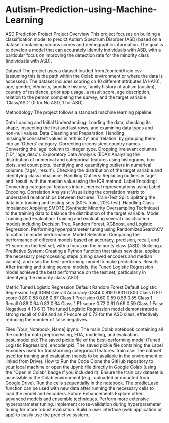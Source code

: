 # Autism-Prediction-using-Machine-Learning
ASD Prediction Project
Project Overview
This project focuses on building a classification model to predict Autism Spectrum Disorder (ASD) based on a dataset containing various scores and demographic information. The goal is to develop a model that can accurately identify individuals with ASD, with a particular focus on improving the detection rate for the minority class (individuals with ASD).

Dataset
The project uses a dataset loaded from /content/train.csv (assuming this is the path within the Colab environment or where the data is accessed). The dataset includes scoring on 10 different attributes (A1-A10), age, gender, ethnicity, jaundice history, family history of autism (austim), country of residence, prior app usage, a result score, age description, relation to the person completing the survey, and the target variable 'Class/ASD' (0 for No ASD, 1 for ASD).

Methodology
The project follows a standard machine learning pipeline:

Data Loading and Initial Understanding: Loading the data, checking its shape, inspecting the first and last rows, and examining data types and non-null values.
Data Cleaning and Preparation:
Handling missing/inconsistent values in 'ethnicity' and 'relation' by grouping them into an 'Others' category.
Correcting inconsistent country names.
Converting the 'age' column to integer type.
Dropping irrelevant columns ('ID', 'age_desc').
Exploratory Data Analysis (EDA):
Analyzing the distribution of numerical and categorical features using histograms, box plots, and count plots.
Identifying and quantifying outliers in numerical columns ('age', 'result').
Checking the distribution of the target variable and identifying class imbalance.
Handling Outliers: Replacing outliers in 'age' and 'result' with the median value using the IQR method.
Label Encoding: Converting categorical features into numerical representations using Label Encoding.
Correlation Analysis: Visualizing the correlation matrix to understand relationships between features.
Train-Test Split: Splitting the data into training and testing sets (80% train, 20% test).
Handling Class Imbalance: Applying SMOTE (Synthetic Minority Oversampling Technique) to the training data to balance the distribution of the target variable.
Model Training and Evaluation:
Training and evaluating several classification models including Decision Tree, Random Forest, XGBoost, and Logistic Regression.
Performing hyperparameter tuning using RandomizedSearchCV to optimize model performance.
Model Selection: Comparing the performance of different models based on accuracy, precision, recall, and F1-score on the test set, with a focus on the minority class (ASD).
Building a Predictive System: Creating a Python function that takes new data, applies the necessary preprocessing steps (using saved encoders and median values), and uses the best-performing model to make predictions.
Results
After training and tuning several models, the Tuned Logistic Regression model achieved the best performance on the test set, particularly in identifying the minority class (ASD).

Metric	Tuned Logistic Regression	Default Random Forest	Default Logistic Regression	LightGBM
Overall Accuracy	0.844	0.819	0.831	0.800
Class 0 F1-score	0.89	0.88	0.88	0.87
Class 1 Precision	0.60	0.59	0.59	0.55
Class 1 Recall	0.89	0.64	0.83	0.64
Class 1 F1-score	0.72	0.61	0.69	0.59
Class 1 False Negatives	4	13	6	13
The tuned Logistic Regression model demonstrated a strong recall of 0.89 and an F1-score of 0.72 for the ASD class, effectively reducing the number of false negatives.

Files
[Your_Notebook_Name].ipynb: The main Colab notebook containing all the code for data preprocessing, EDA, modeling, and evaluation.
best_model.pkl: The saved pickle file of the best-performing model (Tuned Logistic Regression).
encoder.pkl: The saved pickle file containing the Label Encoders used for transforming categorical features.
train.csv: The dataset used for training and evaluation (needs to be available in the environment or linked from Drive).
How to Run the Code
Clone the GitHub repository to your local machine or open the .ipynb file directly in Google Colab (using the "Open in Colab" badge if you included it).
Ensure the train.csv dataset is accessible in the Colab environment (e.g., uploaded or mounted from Google Drive).
Run the cells sequentially in the notebook.
The predict_asd function can be used with new data after running the necessary cells to load the model and encoders.
Future Enhancements
Explore other advanced models and ensemble techniques.
Perform more extensive hyperparameter tuning.
Implement cross-validation during hyperparameter tuning for more robust evaluation.
Build a user interface (web application or app) to easily use the predictive system.
